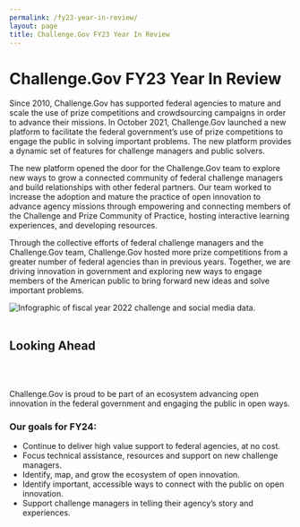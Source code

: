 ```yaml
---
permalink: /fy23-year-in-review/
layout: page
title: Challenge.Gov FY23 Year In Review
---
```


<h1 class="text-center mb-6 font-weight-bold">Challenge.Gov FY23 Year In Review</h1>
<div class="row">
  <div width="80%">
<p>Since 2010, Challenge.Gov has supported federal agencies to mature and scale the use of prize competitions and crowdsourcing campaigns in order to advance their missions. In October 2021, Challenge.Gov launched a new platform to facilitate the federal government’s use of prize competitions to engage the public in solving important problems. The new platform provides a dynamic set of features for challenge managers and public solvers.</p>

<p>The new platform opened the door for the Challenge.Gov team to explore new ways to grow a connected community of federal challenge managers and build relationships with other federal partners. Our team worked to increase the adoption and mature the practice of open innovation to advance agency missions through empowering and connecting members of the Challenge and Prize Community of Practice, hosting interactive learning experiences, and developing resources. </p>

<p>Through the collective efforts of federal challenge managers and the Challenge.Gov team, Challenge.Gov hosted more prize competitions from a greater number of federal agencies than in previous years. Together, we are driving innovation in government and exploring new ways to engage members of the American public to bring forward new ideas and solve important problems.
</p>
  </div>
  <div>
    <img src="{{ site.baseurl }}/assets/images/challenge-gov-fy22-year-in-review-infographic.png" alt="Infographic of fiscal year 2022 challenge and social media data."></div>
  </div>
  <br>
<div class="row">    
<h2>Looking Ahead</h2><br><br>
<p>Challenge.Gov is proud to be part of an ecosystem advancing open innovation in the federal government and engaging the public in open ways.</p> 

  <h3>Our goals for FY24:</h3>
  <div>
<ul>
  <li>Continue to deliver high value support to federal agencies, at no cost.</li>
  <li>Focus technical assistance, resources and support on new challenge managers. </li>
  <li>Identify, map, and grow the ecosystem of open innovation.</li>
  <li>Identify important, accessible ways to connect with the public on open innovation.</li>
  <li>Support challenge managers in telling their agency’s story and experiences.
</li>
  </ul>
  </div>
  </div>
